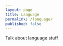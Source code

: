 ```yaml
---
layout: page
title: Language
permalink: /language/
published: false
---
```


Talk about language stuff
